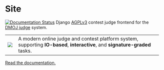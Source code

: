Site
=====
[![Documentation Status](https://dmoj.readthedocs.org/en/latest/)](http://dmoj.readthedocs.org/en/latest/?badge=latest)
Django [AGPLv3](https://github.com/DMOJ/site/blob/master/LICENSE) contest judge frontend for the [DMOJ judge](https://github.com/DMOJ/judge) system.

<table>
<tr>
<td>
<a href="http://dmoj.ca">
<img src="https://avatars2.githubusercontent.com/u/6934864?v=3&s=100" align="left"></img>
</a>
</td>
<td>
A modern online judge and contest platform system, supporting <b>IO-based</b>, <b>interactive</b>, and <b>signature-graded</b> tasks.
</td>
</tr>
</table>

[Read the documentation.](https://dmoj.readthedocs.org/en/latest/)
